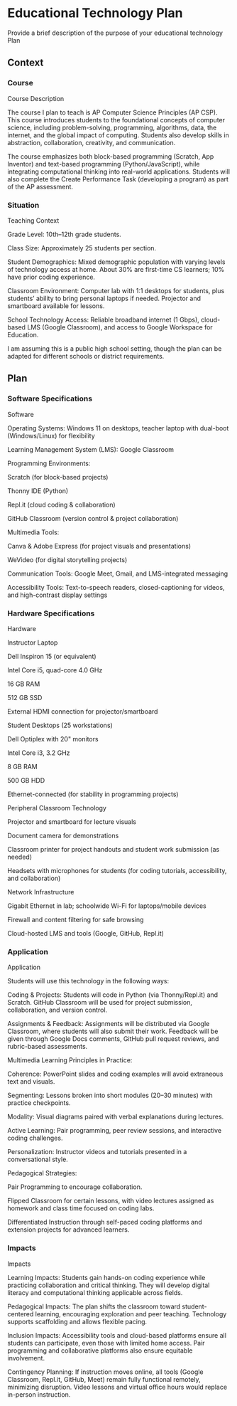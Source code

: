 # Educational Technology Plan

Provide a brief description of the purpose of your educational technology Plan

## Context

### Course

Course Description

The course I plan to teach is AP Computer Science Principles (AP CSP). This course introduces students to the foundational concepts of computer science, including problem-solving, programming, algorithms, data, the internet, and the global impact of computing. Students also develop skills in abstraction, collaboration, creativity, and communication.

The course emphasizes both block-based programming (Scratch, App Inventor) and text-based programming (Python/JavaScript), while integrating computational thinking into real-world applications. Students will also complete the Create Performance Task (developing a program) as part of the AP assessment.

### Situation

Teaching Context

Grade Level: 10th–12th grade students.

Class Size: Approximately 25 students per section.

Student Demographics: Mixed demographic population with varying levels of technology access at home. About 30% are first-time CS learners; 10% have prior coding experience.

Classroom Environment: Computer lab with 1:1 desktops for students, plus students’ ability to bring personal laptops if needed. Projector and smartboard available for lessons.

School Technology Access: Reliable broadband internet (1 Gbps), cloud-based LMS (Google Classroom), and access to Google Workspace for Education.

I am assuming this is a public high school setting, though the plan can be adapted for different schools or district requirements.

## Plan

### Software Specifications

Software

Operating Systems: Windows 11 on desktops, teacher laptop with dual-boot (Windows/Linux) for flexibility

Learning Management System (LMS): Google Classroom

Programming Environments:

Scratch (for block-based projects)

Thonny IDE (Python)

Repl.it (cloud coding & collaboration)

GitHub Classroom (version control & project collaboration)

Multimedia Tools:

Canva & Adobe Express (for project visuals and presentations)

WeVideo (for digital storytelling projects)

Communication Tools: Google Meet, Gmail, and LMS-integrated messaging

Accessibility Tools: Text-to-speech readers, closed-captioning for videos, and high-contrast display settings
### Hardware Specifications

Hardware

Instructor Laptop

Dell Inspiron 15 (or equivalent)

Intel Core i5, quad-core 4.0 GHz

16 GB RAM

512 GB SSD

External HDMI connection for projector/smartboard

Student Desktops (25 workstations)

Dell Optiplex with 20" monitors

Intel Core i3, 3.2 GHz

8 GB RAM

500 GB HDD

Ethernet-connected (for stability in programming projects)

Peripheral Classroom Technology

Projector and smartboard for lecture visuals

Document camera for demonstrations

Classroom printer for project handouts and student work submission (as needed)

Headsets with microphones for students (for coding tutorials, accessibility, and collaboration)

Network Infrastructure

Gigabit Ethernet in lab; schoolwide Wi-Fi for laptops/mobile devices

Firewall and content filtering for safe browsing

Cloud-hosted LMS and tools (Google, GitHub, Repl.it)

### Application

Application

Students will use this technology in the following ways:

Coding & Projects: Students will code in Python (via Thonny/Repl.it) and Scratch. GitHub Classroom will be used for project submission, collaboration, and version control.

Assignments & Feedback: Assignments will be distributed via Google Classroom, where students will also submit their work. Feedback will be given through Google Docs comments, GitHub pull request reviews, and rubric-based assessments.

Multimedia Learning Principles in Practice:

Coherence: PowerPoint slides and coding examples will avoid extraneous text and visuals.

Segmenting: Lessons broken into short modules (20–30 minutes) with practice checkpoints.

Modality: Visual diagrams paired with verbal explanations during lectures.

Active Learning: Pair programming, peer review sessions, and interactive coding challenges.

Personalization: Instructor videos and tutorials presented in a conversational style.

Pedagogical Strategies:

Pair Programming to encourage collaboration.

Flipped Classroom for certain lessons, with video lectures assigned as homework and class time focused on coding labs.

Differentiated Instruction through self-paced coding platforms and extension projects for advanced learners.

### Impacts

Impacts

Learning Impacts: Students gain hands-on coding experience while practicing collaboration and critical thinking. They will develop digital literacy and computational thinking applicable across fields.

Pedagogical Impacts: The plan shifts the classroom toward student-centered learning, encouraging exploration and peer teaching. Technology supports scaffolding and allows flexible pacing.

Inclusion Impacts: Accessibility tools and cloud-based platforms ensure all students can participate, even those with limited home access. Pair programming and collaborative platforms also ensure equitable involvement.

Contingency Planning: If instruction moves online, all tools (Google Classroom, Repl.it, GitHub, Meet) remain fully functional remotely, minimizing disruption. Video lessons and virtual office hours would replace in-person instruction.
